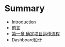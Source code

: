 # Summary

* [Introduction](README.md)
* [前言](gitbook/qian_yan.md)
* [第一章 确定项目运作流程](gitbook/ch1-how_to_build.md)
* Dashboard设计

